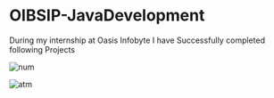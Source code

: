# OIBSIP-JavaDevelopment
During my internship at Oasis Infobyte I have Successfully completed following Projects

![num](https://github.com/Maitrimark26/OIBSIP-JavaDevelopment/assets/106298947/6ac82e9b-5a2d-4bd6-ad34-c6fad862f25b)

![atm](https://github.com/Maitrimark26/OIBSIP-JavaDevelopment/assets/106298947/4387a00a-ecb4-4f0c-b148-e52192f3d0e2)
